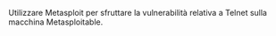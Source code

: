 Utilizzare Metasploit per sfruttare la vulnerabilità relativa a Telnet sulla macchina Metasploitable.
